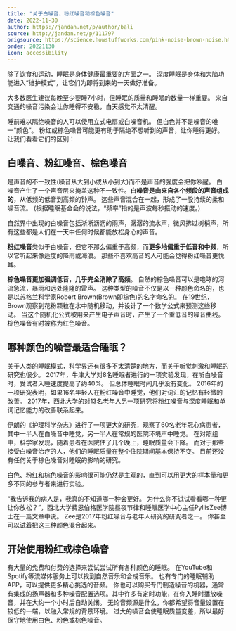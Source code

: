 ```yaml
---
title: "关于白噪音、粉红噪音和棕色噪音"
date: 2022-11-30
author: https://jandan.net/p/author/bali
source: http://jandan.net/p/111797
origsource: https://science.howstuffworks.com/pink-noise-brown-noise.htm
order: 20221130
icon: accessibility
---
```


除了饮食和运动，睡眠是身体健康最重要的方面之一。 深度睡眠是身体和大脑功能进入“维护模式”，让它们为即将到来的一天做好准备。

大多数医生建议每晚至少要睡7小时，但睡眠的质量和睡眠的数量一样重要。 来自交通的噪音污染会让你睡得不安稳，白天感觉不太清醒。

睡前难以隔绝噪音的人可以使用立式电扇或白噪音机。 但白色并不是噪音的唯一“颜色”。 粉红或棕色噪音可能更有助于隔绝不想听到的声音，让你睡得更好。 让我们看看它们的区别：

## 白噪音、粉红噪音、棕色噪音

是声音的不一致性(噪音从大到小或从小到大)而不是声音的强度会把你吵醒。 白噪音产生了一个声音层来掩盖这种不一致性。**白噪音是由来自各个频段的声音组成的**，从低频的低音到高频的钟声。 这些声音混合在一起，形成了一股持续的柔和噪音流。 (根据睡眠基金会的说法，“频率”指的是声波每秒振动的速度。)

自然界中出现的白噪音包括淅淅沥沥的雨声，潺潺的流水声，微风拂过树梢声，所有这些都是人们在一天中任何时候都能放松身心的声音。

**粉红噪音**类似于白噪音，但它不那么偏重于高频，而**更多地偏重于低音和中频**，所以它听起来像适度的降雨或海浪。 那些不喜欢高音的人可能会觉得粉红噪音更悦耳。

**棕色噪音更加强调低音，几乎完全消除了高频**。 自然的棕色噪音可以是咆哮的河流急流，暴雨和远处隆隆的雷声。 这种类型的噪音不仅是以一种颜色命名的，也是以苏格兰科学家Robert Brown(Brown即棕色)的名字命名的。 在19世纪，Brown观察到花粉颗粒在水中随机移动，并设计了一个数学公式来预测这些移动。 当这个随机化公式被用来产生电子声音时，产生了一个重低音的噪音曲线。 棕色噪音有时被称为红色噪音。

## 哪种颜色的噪音最适合睡眠？

关于人类的睡眠模式，科学界还有很多不太清楚的地方，而关于听觉刺激和睡眠的研究也很少。 2017年，牛津大学对8名睡眠者进行的一项实验发现，在听白噪音时，受试者入睡速度提高了约40%。 但总体睡眠时间几乎没有变化。 2016年的一项研究表明，如果16名年轻人在粉红噪音中睡觉，他们对词汇的记忆有轻微的改善。 2017年，西北大学的对13名老年人另一项研究将粉红噪音与深度睡眠和单词记忆能力的改善联系起来。

伊朗的《护理科学杂志》进行了一项更大的研究，观察了60名老年冠心病患者，其中一半人在白噪音中睡觉，另一半人在常规的医院环境声中睡觉。 在对照组中，科学家发现，随着患者在医院住了几个晚上，睡眠质量会下降。 而对于那些接受白噪音治疗的人，他们的睡眠质量在整个住院期间基本保持不变。 目前还没有任何关于棕色噪音对睡眠的影响的研究。

白色、粉红和棕色噪音的影响很可能仍然是主观的，直到可以用更大的样本量和更多不同的参与者来进行实验。

“我告诉我的病人是，我真的不知道哪一种会更好。 为什么你不试试看看哪一种更让你放松？”，西北大学费恩伯格医学院昼夜节律和睡眠医学中心主任PyllisZee博士在一篇文章中说。 Zee是2017年粉红噪音与老年人研究的研究者之一。 你甚至可以试着把这三种颜色混合起来。

## 开始使用粉红或棕色噪音

有大量的免费和付费的选择来尝试尝试所有各种颜色的睡眠。 在YouTube和Spotify等流媒体服务上可以找到自然音乐和合成音乐。 也有专门的睡眠辅助APP，可以提供更多精心挑选的音频。 你也可以购买专门制造噪音的机器，通常有集成的扬声器和多种噪音配置选项。其中许多有定时功能，在你入睡时播放噪音，并在大约一个小时后自动关闭。 无论音频源是什么，你都希望将音量设置在较低的一端，以融入常规的背景环境。 过大的噪音会使睡眠质量变差，所以最好保守地使用白色、粉色或棕色噪音。